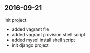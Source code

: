 ## 2016-09-21
init project
* added vagrant file
* added vagrant provision shell script
* added mysql install shell script
* init django project